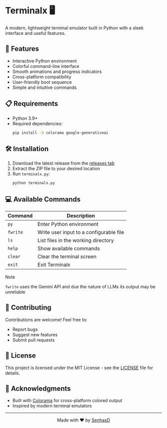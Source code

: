 # Terminalx 🖥️

A modern, lightweight terminal emulator built in Python with a sleek interface and useful features.

## 🚀 Features

- Interactive Python environment
- Colorful command-line interface
- Smooth animations and progress indicators
- Cross-platform compatibility
- User-friendly boot sequence
- Simple and intuitive commands

## 📋 Requirements

- Python 3.9+
- Required dependencies:
  ```bash
  pip install -U colorama google-generativeai
  ```

## 🛠️ Installation

1. Download the latest release from the [releases tab](https://github.com/1to5pc/py-terminal/releases)
2. Extract the ZIP file to your desired location
3. Run `terminalx.py`:
   ```bash
   python terminalx.py
   ```

## 💻 Available Commands

| Command | Description |
|---------|-------------|
| `py`    | Enter Python environment |
| `fwrite`| Write user input to a configurable file |
| `ls`  | List files in the working directory |
| `help`  | Show available commands |
| `clear` | Clear the terminal screen |
| `exit`  | Exit Terminalx |

> [!note]
> `fwrite` uses the Gemini API and due the nature of LLMs its output may be unreliable

## 🤝 Contributing

Contributions are welcome! Feel free to:
- Report bugs
- Suggest new features
- Submit pull requests

## 📝 License

This project is licensed under the MIT License - see the [LICENSE](LICENSE) file for details.

## 🙏 Acknowledgments

- Built with [Colorama](https://pypi.org/project/colorama/) for cross-platform colored output
- Inspired by modern terminal emulators

---

<p align="center">
  Made with ❤️ by <a href="https://github.com/senhas-rgb" target="_blank">SenhasD</a>
</p>

